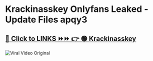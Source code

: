 
 # Krackinasskey Onlyfans Leaked - Update Files apqy3

## <h2><a href="https://clipsfans.com/Krackinasskey&ref=git">🔗 Click to LINKS ⏩⏩ 👉 🟢 Krackinasskey </a></h2>

<a href="https://clipsfans.com/Krackinasskey&ref=git" rel="nofollow" data-target="animated-image.originalLink"><img src="https://i.ibb.co.com/xMMVF88/686577567.gif" alt="Viral Video Original" style="max-width: 100%; display: inline-block;" data-target="animated-image.originalImage"></a>

